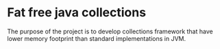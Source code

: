 # Fat free java collections

  The purpose of the project is to develop collections framework that have lower memory footprint than
  standard implementations in JVM.
